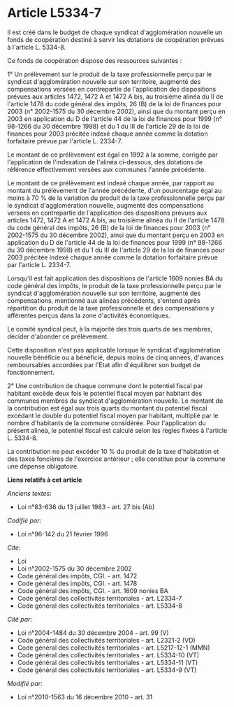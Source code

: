 # Article L5334-7

Il est créé dans le budget de chaque syndicat d'agglomération nouvelle un fonds de coopération destiné à servir les dotations
de coopération prévues à l'article L. 5334-8. 

Ce fonds de coopération dispose des ressources suivantes : 

1° Un prélèvement sur le produit de la taxe professionnelle perçu par le syndicat d'agglomération nouvelle sur son
territoire, augmenté des compensations versées en contrepartie de l'application des dispositions prévues aux articles 1472,
1472 A et 1472 A bis, au troisième alinéa du II de l'article 1478 du code général des impôts, 26 (B) de la loi de finances
pour 2003 (n° 2002-1575 du 30 décembre 2002), ainsi que du montant perçu en 2003 en application du D de l'article 44 de la
loi de finances pour 1999 (n° 98-1266 du 30 décembre 1998) et du 1 du III de l'article 29 de la loi de finances pour 2003
précitée indexé chaque année comme la dotation forfaitaire prévue par l'article L. 2334-7. 

Le montant de ce prélèvement est égal en 1992 à la somme, corrigée par l'application de l'indexation de l'alinéa ci-dessous,
des dotations de référence effectivement versées aux communes l'année précédente. 

Le montant de ce prélèvement est indexé chaque année, par rapport au montant du prélèvement de l'année précédente, d'un
pourcentage égal au moins à 70 % de la variation du produit de la taxe professionnelle perçu par le syndicat d'agglomération
nouvelle, augmenté des compensations versées en contrepartie de l'application des dispositions prévues aux articles 1472,
1472 A et 1472 A bis, au troisième alinéa du II de l'article 1478 du code général des impôts, 26 (B) de la loi de finances
pour 2003 (n° 2002-1575 du 30 décembre 2002), ainsi que du montant perçu en 2003 en application du D de l'article 44 de la
loi de finances pour 1999 (n° 98-1266 du 30 décembre 1998) et du 1 du III de l'article 29 de la loi de finances pour 2003
précitée indexé chaque année comme la dotation forfaitaire prévue par l'article L. 2334-7. 

Lorsqu'il est fait application des dispositions de l'article 1609 nonies BA du code général des impôts, le produit de la taxe
professionnelle perçu par le syndicat d'agglomération nouvelle sur son territoire, augmenté des compensations, mentionné aux
alinéas précédents, s'entend après répartition du produit de la taxe professionnelle et des compensations y afférentes perçus
dans la zone d'activités économiques. 

Le comité syndical peut, à la majorité des trois quarts de ses membres, décider d'abonder ce prélèvement. 

Cette disposition n'est pas applicable lorsque le syndicat d'agglomération nouvelle bénéficie ou a bénéficié, depuis moins de
cinq années, d'avances remboursables accordées par l'Etat afin d'équilibrer son budget de fonctionnement. 

2° Une contribution de chaque commune dont le potentiel fiscal par habitant excède deux fois le potentiel fiscal moyen par
habitant des communes membres du syndicat d'agglomération nouvelle. Le montant de la contribution est égal aux trois quarts
du montant du potentiel fiscal excédant le double du potentiel fiscal moyen par habitant, multiplié par le nombre d'habitants
de la commune considérée. Pour l'application du présent alinéa, le potentiel fiscal est calculé selon les règles fixées à
l'article L. 5334-8. 

La contribution ne peut excéder 10 % du produit de la taxe d'habitation et des taxes foncières de l'exercice antérieur ; elle
constitue pour la commune une dépense obligatoire.

**Liens relatifs à cet article**

_Anciens textes_:

  - Loi n°83-636 du 13 juillet 1983 - art. 27 bis (Ab)

_Codifié par_:

  - Loi n°96-142 du 21 février 1996

_Cite_:

  - Loi
  - Loi n°2002-1575 du 30 décembre 2002
  - Code général des impôts, CGI. - art. 1472
  - Code général des impôts, CGI. - art. 1478
  - Code général des impôts, CGI. - art. 1609 nonies BA
  - Code général des collectivités territoriales - art. L2334-7
  - Code général des collectivités territoriales - art. L5334-8

_Cité par_:

  - Loi n°2004-1484 du 30 décembre 2004 - art. 99 (V)
  - Code général des collectivités territoriales - art. L2321-2 (VD)
  - Code général des collectivités territoriales - art. L5217-12-1 (MMN)
  - Code général des collectivités territoriales - art. L5334-10 (VT)
  - Code général des collectivités territoriales - art. L5334-11 (VT)
  - Code général des collectivités territoriales - art. L5334-9 (VT)

_Modifié par_:

  - Loi n°2010-1563 du 16 décembre 2010 - art. 31
